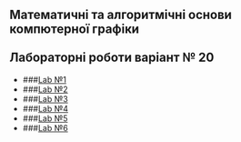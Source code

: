 ## Математичні та алгоритмічні основи компютерної графіки <br><br> Лабораторні роботи **варіант № 20**
- ###[Lab №1](https://github.com/Valzavator/MAOKG/tree/master/Lab1)
- ###[Lab №2](https://github.com/Valzavator/MAOKG/tree/master/Lab2)
- ###[Lab №3](https://github.com/Valzavator/MAOKG/tree/master/Lab3)
- ###[Lab №4](https://github.com/Valzavator/MAOKG/tree/master/Lab4)
- ###[Lab №5](https://github.com/Valzavator/MAOKG/tree/master/Lab5)
- ###[Lab №6](https://github.com/Valzavator/MAOKG/tree/master/Lab6)
